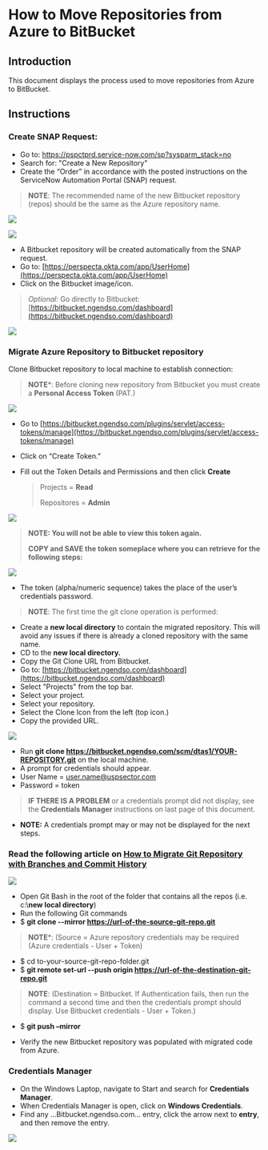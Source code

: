 # How to Move Repositories from Azure to BitBucket

## Introduction

This document displays the process used to move repositories from Azure
to BitBucket.

## Instructions

### Create SNAP Request:

* Go to: <https://pspctprd.service-now.com/sp?sysparm_stack=no>
* Search for: "Create a New Repository"
* Create the “Order” in accordance with the posted instructions on the ServiceNow Automation Portal (SNAP) request.

> **NOTE**: The recommended name of the new Bitbucket repository (repos) should be the same as the Azure repository name.

![](./How-to-Move-Repositories-from-Azure-to-BitBucket/media/SNAPRequest.jpg)

![](./How-to-Move-Repositories-from-Azure-to-BitBucket/media/SNAPRequestTeamNameDescription.jpg)

* A Bitbucket repository will be created automatically from the SNAP request.
* Go to: [https://perspecta.okta.com/app/UserHome](https://perspecta.okta.com/app/UserHome)
* Click on the Bitbucket image/icon.

> *Optional*: Go directly to Bitbucket: [https://bitbucket.ngendso.com/dashboard](https://bitbucket.ngendso.com/dashboard)

![](./How-to-Move-Repositories-from-Azure-to-BitBucket/media/BitBucket.jpg)

### Migrate Azure Repository to Bitbucket repository

Clone Bitbucket repository to local machine to establish connection:

> **NOTE***: Before cloning new repository from Bitbucket you must create a **Personal Access Token** (PAT.)

![](./How-to-Move-Repositories-from-Azure-to-BitBucket/media/PersonalAccessTokens.jpg)

* Go to [https://bitbucket.ngendso.com/plugins/servlet/access-tokens/manage](https://bitbucket.ngendso.com/plugins/servlet/access-tokens/manage)
* Click on “Create Token.”
* Fill out the Token Details and Permissions and then click **Create**

    > Projects = **Read**
    >
    > Repositores = **Admin**

![](./How-to-Move-Repositories-from-Azure-to-BitBucket/media/PATForm.jpg)

> **NOTE: You will not be able to view this token again.**
>
> **COPY and SAVE the token someplace where you can retrieve for the following steps:**

![](./How-to-Move-Repositories-from-Azure-to-BitBucket/media/PATCreated.jpg)

* The token (alpha/numeric sequence) takes the place of the user’s credentials password.

> **NOTE**: The first time the git clone operation is performed:

* Create a **new local directory** to contain the migrated repository. This will avoid any issues if there is already a cloned repository with the same name.
* CD to the **new local directory.**
* Copy the Git Clone URL from Bitbucket.
* Go to: [https://bitbucket.ngendso.com/dashboard](https://bitbucket.ngendso.com/dashboard)
* Select "Projects" from the top bar.
* Select your project.
* Select your repository.
* Select the Clone Icon from the left (top icon.)
* Copy the provided URL.

![](./How-to-Move-Repositories-from-Azure-to-BitBucket/media/BitBucketCloneinSourcetree.jpg)

* Run **git clone https://bitbucket.ngendso.com/scm/dtas1/YOUR-REPOSITORY.git** on the local machine.
* A prompt for credentials should appear.
* User Name = <user.name@uspsector.com>
* Password = token

> **IF THERE IS A PROBLEM** or a credentials prompt did not display, see the **Credentials Manager** instructions on last page of this document.

* **NOTE:** A credentials prompt may or may not be displayed for the next steps.

### Read the following article on [How to Migrate Git Repository with Branches and Commit History](https://datanextsolutions.com/blog/how-to-migrate-git-repository-with-branches-and-commit-history/)

![](./How-to-Move-Repositories-from-Azure-to-BitBucket/media/Solution.jpg)

* Open Git Bash in the root of the folder that contains all the repos (i.e. c:\\**new local directory**)
* Run the following Git commands
* $ **git clone --mirror https://url-of-the-source-git-repo.git**

> **NOTE***: (Source = Azure repository credentials may be required (Azure credentials - User + Token)

* $ cd to-your-source-git-repo-folder.git
* $ **git remote set-url --push origin https://url-of-the-destination-git-repo.git**

> **NOTE**: (Destination = Bitbucket. If Authentication fails, then run the command a second time and then the credentials prompt should display. Use Bitbucket credentials - User + Token.)

* $ **git push –mirror**

* Verify the new Bitbucket repository was populated with migrated code from Azure.

### Credentials Manager

* On the Windows Laptop, navigate to Start and search for **Credentials Manager**.
* When Credentials Manager is open, click on **Windows Credentials**.
* Find any …Bitbucket.ngendso.com… entry, click the arrow next to **entry**, and then remove the entry.

![](./How-to-Move-Repositories-from-Azure-to-BitBucket/media/CredentialsManager.jpg)


